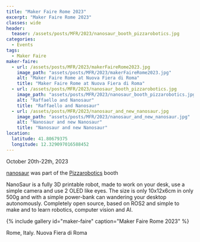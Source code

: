 ```yaml
---
title: "Maker Faire Rome 2023"
excerpt: "Maker Faire Rome 2023"
classes: wide
header:
  teaser: /assets/posts/MFR/2023/nanosaur_booth_pizzarobotics.jpg
categories:
  - Events
tags:
  - Maker Faire
maker-faire:
  - url: /assets/posts/MFR/2023/makerFaireRome2023.jpg
    image_path: "assets/posts/MFR/2023/makerFaireRome2023.jpg"
    alt: "Maker Faire Rome at Nuova Fiera di Roma"
    title: "Maker Faire Rome at Nuova Fiera di Roma"
  - url: /assets/posts/MFR/2023/nanosaur_booth_pizzarobotics.jpg
    image_path: "assets/posts/MFR/2023/nanosaur_booth_pizzarobotics.jpg"
    alt: "Raffaello and Nanosaur"
    title: "Raffaello and Nanosaur"
  - url: /assets/posts/MFR/2023/nanosaur_and_new_nanosaur.jpg
    image_path: "assets/posts/MFR/2023/nanosaur_and_new_nanosaur.jpg"
    alt: "Nanosaur and new Nanosaur"
    title: "Nanosaur and new Nanosaur"
location:
  latitude: 41.80679375
  longitude: 12.329097016588452
---
```


October 20th-22th, 2023

[nanosaur](https://makerfairerome.eu/it/espositori/?edition=2023&exhibit=2320434) was part of the [Pizzarobotics](https://pizzarobotics.org) booth

NanoSaur is a fully 3D printable robot, made to work on your desk, use a simple camera and use 2 OLED like eyes. The size is only 10x12x6cm in only 500g and with a simple power-bank can wandering your desktop autonomously. Completely open source, based on ROS2 and simple to make and to learn robotics, computer vision and AI.

{% include gallery id="maker-faire" caption="Maker Faire Rome 2023" %}

Rome, Italy. Nuova Fiera di Roma

